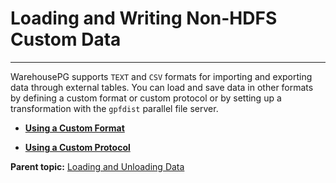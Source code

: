 # Loading and Writing Non-HDFS Custom Data
---

WarehousePG supports `TEXT` and `CSV` formats for importing and exporting data through external tables. You can load and save data in other formats by defining a custom format or custom protocol or by setting up a transformation with the `gpfdist` parallel file server.

-   **[Using a Custom Format](../../load/topics/g-using-a-custom-format.html)**  

-   **[Using a Custom Protocol](../../load/topics/g-using-a-custom-protocol.html)**  


**Parent topic:** [Loading and Unloading Data](../../load/topics/g-loading-and-unloading-data.html)

